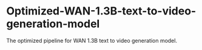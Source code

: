 # Optimized-WAN-1.3B-text-to-video-generation-model
The optimized pipeline for WAN 1.3B text to video generation model.
